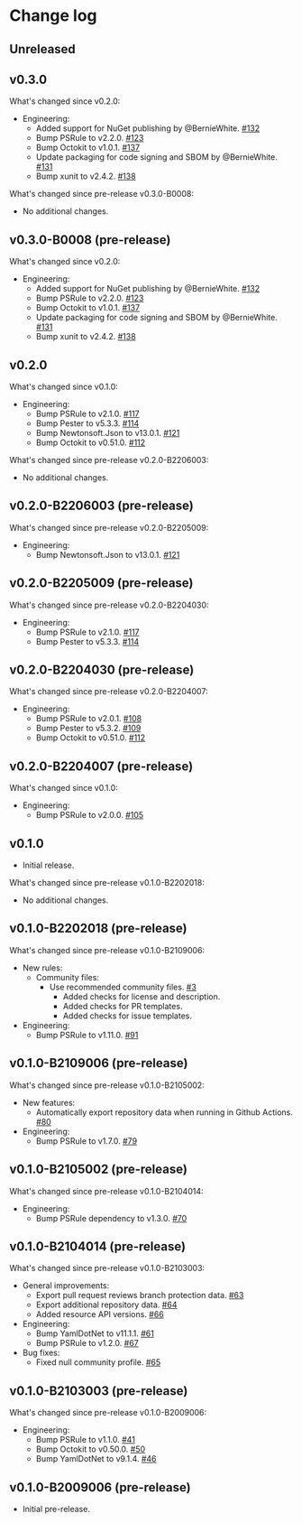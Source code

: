 # Change log

## Unreleased

## v0.3.0

What's changed since v0.2.0:

- Engineering:
  - Added support for NuGet publishing by @BernieWhite.
    [#132](https://github.com/microsoft/PSRule.Rules.GitHub/issues/132)
  - Bump PSRule to v2.2.0.
    [#123](https://github.com/microsoft/PSRule.Rules.GitHub/pull/123)
  - Bump Octokit to v1.0.1.
    [#137](https://github.com/microsoft/PSRule.Rules.GitHub/pull/137)
  - Update packaging for code signing and SBOM by @BernieWhite.
    [#131](https://github.com/microsoft/PSRule.Rules.GitHub/issues/131)
  - Bump xunit to v2.4.2.
    [#138](https://github.com/microsoft/PSRule.Rules.GitHub/pull/138)

What's changed since pre-release v0.3.0-B0008:

- No additional changes.

## v0.3.0-B0008 (pre-release)

What's changed since v0.2.0:

- Engineering:
  - Added support for NuGet publishing by @BernieWhite.
    [#132](https://github.com/microsoft/PSRule.Rules.GitHub/issues/132)
  - Bump PSRule to v2.2.0.
    [#123](https://github.com/microsoft/PSRule.Rules.GitHub/pull/123)
  - Bump Octokit to v1.0.1.
    [#137](https://github.com/microsoft/PSRule.Rules.GitHub/pull/137)
  - Update packaging for code signing and SBOM by @BernieWhite.
    [#131](https://github.com/microsoft/PSRule.Rules.GitHub/issues/131)
  - Bump xunit to v2.4.2.
    [#138](https://github.com/microsoft/PSRule.Rules.GitHub/pull/138)

## v0.2.0

What's changed since v0.1.0:

- Engineering:
  - Bump PSRule to v2.1.0.
    [#117](https://github.com/microsoft/PSRule.Rules.GitHub/pull/117)
  - Bump Pester to v5.3.3.
    [#114](https://github.com/microsoft/PSRule.Rules.GitHub/pull/114)
  - Bump Newtonsoft.Json to v13.0.1.
    [#121](https://github.com/microsoft/PSRule.Rules.GitHub/pull/121)
  - Bump Octokit to v0.51.0.
    [#112](https://github.com/microsoft/PSRule.Rules.GitHub/pull/112)

What's changed since pre-release v0.2.0-B2206003:

- No additional changes.

## v0.2.0-B2206003 (pre-release)

What's changed since pre-release v0.2.0-B2205009:

- Engineering:
  - Bump Newtonsoft.Json to v13.0.1.
    [#121](https://github.com/microsoft/PSRule.Rules.GitHub/pull/121)

## v0.2.0-B2205009 (pre-release)

What's changed since pre-release v0.2.0-B2204030:

- Engineering:
  - Bump PSRule to v2.1.0.
    [#117](https://github.com/microsoft/PSRule.Rules.GitHub/pull/117)
  - Bump Pester to v5.3.3.
    [#114](https://github.com/microsoft/PSRule.Rules.GitHub/pull/114)

## v0.2.0-B2204030 (pre-release)

What's changed since pre-release v0.2.0-B2204007:

- Engineering:
  - Bump PSRule to v2.0.1.
    [#108](https://github.com/microsoft/PSRule.Rules.GitHub/pull/108)
  - Bump Pester to v5.3.2.
    [#109](https://github.com/microsoft/PSRule.Rules.GitHub/pull/109)
  - Bump Octokit to v0.51.0.
    [#112](https://github.com/microsoft/PSRule.Rules.GitHub/pull/112)

## v0.2.0-B2204007 (pre-release)

What's changed since v0.1.0:

- Engineering:
  - Bump PSRule to v2.0.0.
    [#105](https://github.com/microsoft/PSRule.Rules.GitHub/pull/105)

## v0.1.0

- Initial release.

What's changed since pre-release v0.1.0-B2202018:

- No additional changes.

## v0.1.0-B2202018 (pre-release)

What's changed since pre-release v0.1.0-B2109006:

- New rules:
  - Community files:
    - Use recommended community files.
      [#3](https://github.com/microsoft/PSRule.Rules.GitHub/issues/3)
      - Added checks for license and description.
      - Added checks for PR templates.
      - Added checks for issue templates.
- Engineering:
  - Bump PSRule to v1.11.0.
    [#91](https://github.com/microsoft/PSRule.Rules.GitHub/pull/91)

## v0.1.0-B2109006 (pre-release)

What's changed since pre-release v0.1.0-B2105002:

- New features:
  - Automatically export repository data when running in Github Actions.
    [#80](https://github.com/microsoft/PSRule.Rules.GitHub/issues/80)
- Engineering:
  - Bump PSRule to v1.7.0.
    [#79](https://github.com/microsoft/PSRule.Rules.GitHub/issues/79)

## v0.1.0-B2105002 (pre-release)

What's changed since pre-release v0.1.0-B2104014:

- Engineering:
  - Bump PSRule dependency to v1.3.0.
    [#70](https://github.com/microsoft/PSRule.Rules.GitHub/issues/70)

## v0.1.0-B2104014 (pre-release)

What's changed since pre-release v0.1.0-B2103003:

- General improvements:
  - Export pull request reviews branch protection data.
    [#63](https://github.com/microsoft/PSRule.Rules.GitHub/issues/63)
  - Export additional repository data.
    [#64](https://github.com/microsoft/PSRule.Rules.GitHub/issues/64)
  - Added resource API versions.
    [#66](https://github.com/microsoft/PSRule.Rules.GitHub/issues/66)
- Engineering:
  - Bump YamlDotNet to v11.1.1.
    [#61](https://github.com/microsoft/PSRule.Rules.GitHub/pull/61)
  - Bump PSRule to v1.2.0.
    [#67](https://github.com/microsoft/PSRule.Rules.GitHub/issues/67)
- Bug fixes:
  - Fixed null community profile.
    [#65](https://github.com/microsoft/PSRule.Rules.GitHub/issues/65)

## v0.1.0-B2103003 (pre-release)

What's changed since pre-release v0.1.0-B2009006:

- Engineering:
  - Bump PSRule to v1.1.0.
    [#41](https://github.com/microsoft/PSRule.Rules.GitHub/issues/41)
  - Bump Octokit to v0.50.0.
    [#50](https://github.com/microsoft/PSRule.Rules.GitHub/pull/50)
  - Bump YamlDotNet to v9.1.4.
    [#46](https://github.com/microsoft/PSRule.Rules.GitHub/pull/46)

## v0.1.0-B2009006 (pre-release)

- Initial pre-release.

